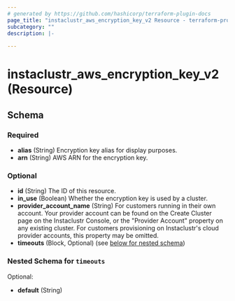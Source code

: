 ```yaml
---
# generated by https://github.com/hashicorp/terraform-plugin-docs
page_title: "instaclustr_aws_encryption_key_v2 Resource - terraform-provider-instaclustr"
subcategory: ""
description: |-
  
---
```


# instaclustr_aws_encryption_key_v2 (Resource)





<!-- schema generated by tfplugindocs -->
## Schema

### Required

- **alias** (String) Encryption key alias for display purposes.
- **arn** (String) AWS ARN for the encryption key.

### Optional

- **id** (String) The ID of this resource.
- **in_use** (Boolean) Whether the encryption key is used by a cluster.
- **provider_account_name** (String) For customers running in their own account. Your provider account can be found on the Create Cluster page on the Instaclustr Console, or the "Provider Account" property on any existing cluster. For customers provisioning on Instaclustr's cloud provider accounts, this property may be omitted.
- **timeouts** (Block, Optional) (see [below for nested schema](#nestedblock--timeouts))

<a id="nestedblock--timeouts"></a>
### Nested Schema for `timeouts`

Optional:

- **default** (String)


